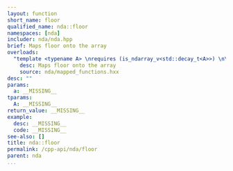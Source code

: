 ```yaml
---
layout: function
short_name: floor
qualified_name: nda::floor
namespaces: [nda]
includer: nda/nda.hpp
brief: Maps floor onto the array
overloads:
  "template <typename A> \nrequires (is_ndarray_v<std::decay_t<A>>) \n\nauto floor(A && a)":
    desc: Maps floor onto the array
    source: nda/mapped_functions.hxx
desc: ""
params:
  a: __MISSING__
tparams:
  A: __MISSING__
return_value: __MISSING__
example:
  desc: __MISSING__
  code: __MISSING__
see-also: []
title: nda::floor
permalink: /cpp-api/nda/floor
parent: nda
...
```


